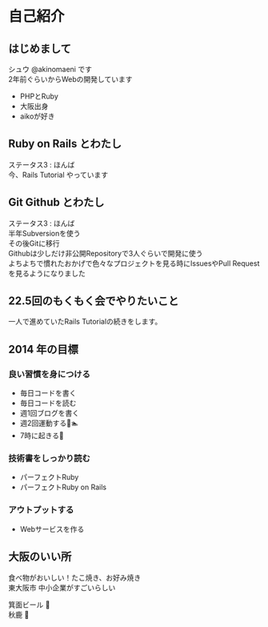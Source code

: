 # 自己紹介
## はじめまして
シュウ @akinomaeni です  
2年前ぐらいからWebの開発しています

- PHPとRuby
- 大阪出身
- aikoが好き

## Ruby on Rails とわたし
ステータス3 : ほんば  
今、Rails Tutorial やっています

## Git Github とわたし
ステータス3 : ほんば  
半年Subversionを使う  
その後Gitに移行  
Githubは少しだけ非公開Repositoryで3人ぐらいで開発に使う  
よちよちで慣れたおかげで色々なプロジェクトを見る時にIssuesやPull Requestを見るようになりました

## 22.5回のもくもく会でやりたいこと
一人で進めていたRails Tutorialの続きをします。

## 2014 年の目標
### 良い習慣を身につける
- 毎日コードを書く
- 毎日コードを読む
- 週1回ブログを書く
- 週2回運動する:runner::swimmer:
- 7時に起きる:sunrise:

### 技術書をしっかり読む
- パーフェクトRuby
- パーフェクトRuby on Rails

### アウトプットする
- Webサービスを作る

## 大阪のいい所
食べ物がおいしい！たこ焼き、お好み焼き  
東大阪市 中小企業がすごいらしい  

箕面ビール :beer:  
秋鹿 :sake:
